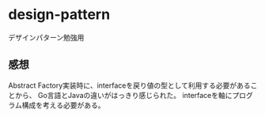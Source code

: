 # design-pattern

デザインパターン勉強用

## 感想

Abstract Factory実装時に、interfaceを戻り値の型として利用する必要があることから、
Go言語とJavaの違いがはっきり感じられた。
interfaceを軸にプログラム構成を考える必要がある。
